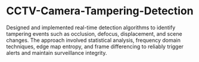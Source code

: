 # CCTV-Camera-Tampering-Detection
Designed and implemented real-time detection algorithms to identify tampering events such as occlusion, defocus, displacement, and scene changes. The approach involved statistical analysis, frequency domain techniques, edge map entropy, and frame differencing to reliably trigger alerts and maintain surveillance integrity. 
